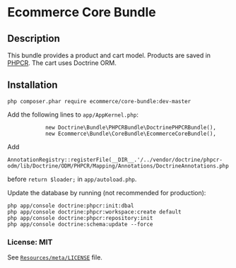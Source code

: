 # Ecommerce Core Bundle

## Description

This bundle provides a product and cart model. Products are saved in [PHPCR](http://phpcr.github.io/). The cart uses Doctrine ORM.

## Installation



    php composer.phar require ecommerce/core-bundle:dev-master

Add the following lines to ```app/AppKernel.php```:

                new Doctrine\Bundle\PHPCRBundle\DoctrinePHPCRBundle(),
                new Ecommerce\Bundle\CoreBundle\EcommerceCoreBundle(),

Add

    AnnotationRegistry::registerFile(__DIR__.'/../vendor/doctrine/phpcr-odm/lib/Doctrine/ODM/PHPCR/Mapping/Annotations/DoctrineAnnotations.php');

before ``return $loader;`` in ```app/autoload.php```. 


Update the database by running (not recommended for production):

    php app/console doctrine:phpcr:init:dbal
    php app/console doctrine:phpcr:workspace:create default
    php app/console doctrine:phpcr:repository:init
    php app/console doctrine:schema:update --force


### License: MIT

See [``Resources/meta/LICENSE``](https://github.com/ecommerce/EcommerceCoreBundle/blob/master/Resources/meta/LICENSE) file.
